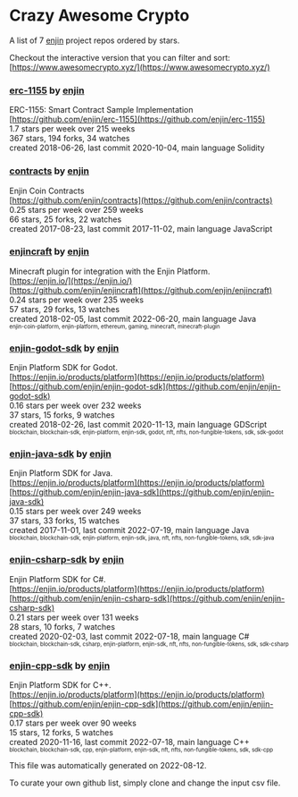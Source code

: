 # Crazy Awesome Crypto
A list of 7 [enjin](https://github.com/enjin) project repos ordered by stars.  

Checkout the interactive version that you can filter and sort: 
[https://www.awesomecrypto.xyz/](https://www.awesomecrypto.xyz/)  


### [erc-1155](https://github.com/enjin/erc-1155) by [enjin](https://github.com/enjin)  
ERC-1155: Smart Contract Sample Implementation  
[https://github.com/enjin/erc-1155](https://github.com/enjin/erc-1155)  
1.7 stars per week over 215 weeks  
367 stars, 194 forks, 34 watches  
created 2018-06-26, last commit 2020-10-04, main language Solidity  


### [contracts](https://github.com/enjin/contracts) by [enjin](https://github.com/enjin)  
Enjin Coin Contracts  
[https://github.com/enjin/contracts](https://github.com/enjin/contracts)  
0.25 stars per week over 259 weeks  
66 stars, 25 forks, 22 watches  
created 2017-08-23, last commit 2017-11-02, main language JavaScript  


### [enjincraft](https://github.com/enjin/enjincraft) by [enjin](https://github.com/enjin)  
Minecraft plugin for integration with the Enjin Platform.  
[https://enjin.io/](https://enjin.io/)  
[https://github.com/enjin/enjincraft](https://github.com/enjin/enjincraft)  
0.24 stars per week over 235 weeks  
57 stars, 29 forks, 13 watches  
created 2018-02-05, last commit 2022-06-20, main language Java  
<sub><sup>enjin-coin-platform, enjin-platform, ethereum, gaming, minecraft, minecraft-plugin</sup></sub>


### [enjin-godot-sdk](https://github.com/enjin/enjin-godot-sdk) by [enjin](https://github.com/enjin)  
Enjin Platform SDK for Godot.  
[https://enjin.io/products/platform](https://enjin.io/products/platform)  
[https://github.com/enjin/enjin-godot-sdk](https://github.com/enjin/enjin-godot-sdk)  
0.16 stars per week over 232 weeks  
37 stars, 15 forks, 9 watches  
created 2018-02-26, last commit 2020-11-13, main language GDScript  
<sub><sup>blockchain, blockchain-sdk, enjin-platform, enjin-sdk, godot, nft, nfts, non-fungible-tokens, sdk, sdk-godot</sup></sub>


### [enjin-java-sdk](https://github.com/enjin/enjin-java-sdk) by [enjin](https://github.com/enjin)  
Enjin Platform SDK for Java.  
[https://enjin.io/products/platform](https://enjin.io/products/platform)  
[https://github.com/enjin/enjin-java-sdk](https://github.com/enjin/enjin-java-sdk)  
0.15 stars per week over 249 weeks  
37 stars, 33 forks, 15 watches  
created 2017-11-01, last commit 2022-07-19, main language Java  
<sub><sup>blockchain, blockchain-sdk, enjin-platform, enjin-sdk, java, nft, nfts, non-fungible-tokens, sdk, sdk-java</sup></sub>


### [enjin-csharp-sdk](https://github.com/enjin/enjin-csharp-sdk) by [enjin](https://github.com/enjin)  
Enjin Platform SDK for C#.  
[https://enjin.io/products/platform](https://enjin.io/products/platform)  
[https://github.com/enjin/enjin-csharp-sdk](https://github.com/enjin/enjin-csharp-sdk)  
0.21 stars per week over 131 weeks  
28 stars, 10 forks, 7 watches  
created 2020-02-03, last commit 2022-07-18, main language C#  
<sub><sup>blockchain, blockchain-sdk, csharp, enjin-platform, enjin-sdk, nft, nfts, non-fungible-tokens, sdk, sdk-csharp</sup></sub>


### [enjin-cpp-sdk](https://github.com/enjin/enjin-cpp-sdk) by [enjin](https://github.com/enjin)  
Enjin Platform SDK for C++.  
[https://enjin.io/products/platform](https://enjin.io/products/platform)  
[https://github.com/enjin/enjin-cpp-sdk](https://github.com/enjin/enjin-cpp-sdk)  
0.17 stars per week over 90 weeks  
15 stars, 12 forks, 5 watches  
created 2020-11-16, last commit 2022-07-18, main language C++  
<sub><sup>blockchain, blockchain-sdk, cpp, enjin-platform, enjin-sdk, nft, nfts, non-fungible-tokens, sdk, sdk-cpp</sup></sub>


This file was automatically generated on 2022-08-12.  

To curate your own github list, simply clone and change the input csv file.  